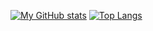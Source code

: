 [![My GitHub stats](https://github-readme-stats.vercel.app/api?username=Murky-MoMo&show_icons=true&theme=dark)](https://github.com/anuraghazra/github-readme-stats)
[![Top Langs](https://github-readme-stats.vercel.app/api/top-langs/?username=Murky-MoMo%theme=dark)](https://github.com/anuraghazra/github-readme-stats)
